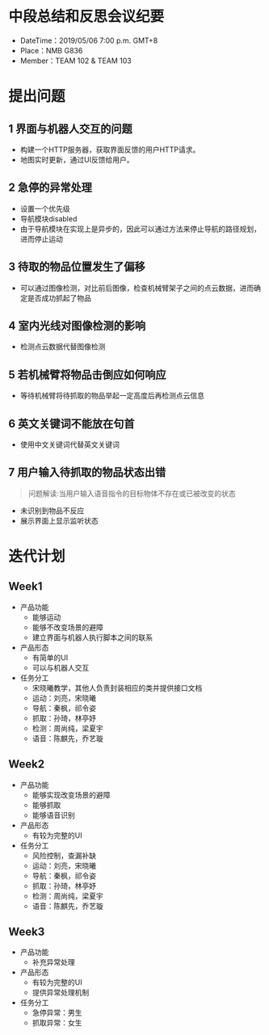 # 中段总结和反思会议纪要

* DateTime：2019/05/06 7:00 p.m. GMT+8
* Place：NMB G836
* Member：TEAM 102 & TEAM 103

# 提出问题

## 1 界面与机器人交互的问题

- 构建一个HTTP服务器，获取界面反馈的用户HTTP请求。
- 地图实时更新，通过UI反馈给用户。

## 2 急停的异常处理

- 设置一个优先级
- 导航模块disabled
- 由于导航模块在实现上是异步的，因此可以通过方法来停止导航的路径规划，进而停止运动

## 3 待取的物品位置发生了偏移

- 可以通过图像检测，对比前后图像，检查机械臂架子之间的点云数据，进而确定是否成功抓起了物品

## 4 室内光线对图像检测的影响

- 检测点云数据代替图像检测

## 5 若机械臂将物品击倒应如何响应

- 等待机械臂将待抓取的物品举起一定高度后再检测点云信息

## 6 英文关键词不能放在句首

- 使用中文关键词代替英文关键词

## 7 用户输入待抓取的物品状态出错

> 问题解读:当用户输入语音指令的目标物体不存在或已被改变的状态

- 未识别到物品不反应
- 展示界面上显示监听状态

# 迭代计划

## Week1

- 产品功能
  - 能够运动
  - 能够不改变场景的避障
  - 建立界面与机器人执行脚本之间的联系
- 产品形态
  - 有简单的UI
  - 可以与机器人交互
- 任务分工
  - 宋晓曦教学，其他人负责封装相应的类并提供接口文档
  - 运动：刘亮，宋晓曦
  - 导航：秦枫，祁令姿
  - 抓取：孙琦，林亭妤
  - 检测：周尚纯，梁夏宇
  - 语音：陈麒先，乔艺璇

## Week2

- 产品功能
  - 能够实现改变场景的避障
  - 能够抓取
  - 能够语音识别
- 产品形态
  - 有较为完整的UI
- 任务分工
  - 风险控制，查漏补缺
  - 运动：刘亮，宋晓曦
  - 导航：秦枫，祁令姿
  - 抓取：孙琦，林亭妤
  - 检测：周尚纯，梁夏宇
  - 语音：陈麒先，乔艺璇

## Week3

- 产品功能
  - 补充异常处理
- 产品形态
  - 有较为完整的UI
  - 提供异常处理机制
- 任务分工
  - 急停异常：男生
  - 抓取异常：女生




